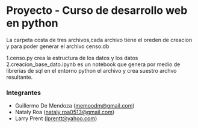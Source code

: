 # Proyecto - Curso de desarrollo web en python
 La carpeta costa de tres archivos,cada archivo tiene el oreden de creacion y para poder generar el archivo censo.db

 1.censo.py crea la estructura de los datos y los datos
 2.creacion_base_dato.ipynb es un notebook que genera por medio de librerias de sql en el entorno python el archivo y crea suestro archvo resultante.


### Integrantes
- Guillermo De Mendoza (memoodm@gmail.com)
- Nataly Roa (nataly.roa0513@gmail.com)
- Larry Prent (lprentt@yahoo.com) 
